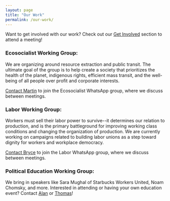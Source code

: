 ```yaml
---
layout: page
title: "Our Work"
permalink: /our-work/
---
```


Want to get involved with our work? Check out our [Get Involved](http://princeton.dsanj.org/get-involved/) section to attend a meeting!

### Ecosocialist Working Group:

We are organizing around resource extraction and public transit. The ultimate goal of the group is to help create a society that prioritizes the health of the planet, indigenous rights, efficient mass transit, and the well-being of all people over profit and corporate interests.

[Contact Martin](mailto:mmastnak@princeton.edu) to join the Ecosocialist WhatsApp group, where we discuss between meetings.

### Labor Working Group:

Workers must sell their labor power to survive--it determines our relation to production, and is the primary battleground for improving working class conditions and changing the organization of production. We are currently working on campaigns related to building labor unions as a step toward dignity for workers and workplace democracy.

[Contact Bryce](mailto:brycespringfield@princeton.edu) to join the Labor WhatsApp group, where we discuss between meetings.

### Political Education Working Group:

We bring in speakers like Sara Mughal of Starbucks Workers United, Noam Chomsky, and more. Interested in attending or having your own education event? Contact [Alan](mailto:ap3169@princeton.edu) or [Thomas](mailto:tc6305@princeton.edu)!
